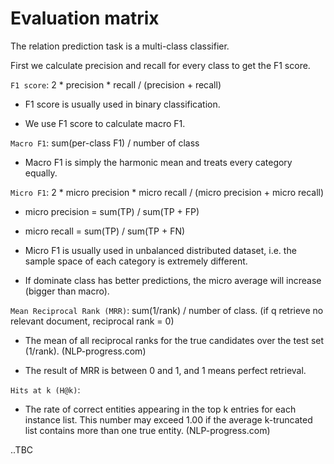 # Evaluation matrix

The relation prediction task is a multi-class classifier.

First we calculate precision and recall for every class to get the F1 score.

`F1 score`: 2 * precision * recall / (precision + recall)

* F1 score is usually used in binary classification.

* We use F1 score to calculate macro F1.

`Macro F1`: sum(per-class F1) / number of class

* Macro F1 is simply the harmonic mean and treats every category equally.

`Micro F1`: 2 * micro precision * micro recall / (micro precision + micro recall)

* micro precision = sum(TP) / sum(TP + FP)

* micro recall = sum(TP) / sum(TP + FN)

* Micro F1 is usually used in unbalanced distributed dataset, i.e. the sample space of each category is extremely different.

* If dominate class has better predictions, the micro average will increase (bigger than macro).

`Mean Reciprocal Rank (MRR)`: sum(1/rank) / number of class. (if q retrieve no relevant document, reciprocal rank = 0)

* The mean of all reciprocal ranks for the true candidates over the test set (1/rank). (NLP-progress.com)

* The result of MRR is between 0 and 1, and 1 means perfect retrieval. 

`Hits at k (H@k)`:

* The rate of correct entities appearing in the top k entries for each instance list. This number may exceed 1.00 if the average k-truncated list contains more than one true entity. (NLP-progress.com)

..TBC
